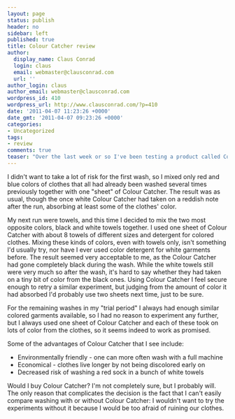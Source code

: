 ```yaml
---
layout: page
status: publish
header: no
sidebar: left
published: true
title: Colour Catcher review
author:
  display_name: Claus Conrad
  login: claus
  email: webmaster@clausconrad.com
  url: ''
author_login: claus
author_email: webmaster@clausconrad.com
wordpress_id: 410
wordpress_url: http://www.clausconrad.com/?p=410
date: '2011-04-07 11:23:26 +0000'
date_gmt: '2011-04-07 09:23:26 +0000'
categories:
- Uncategorized
tags:
- review
comments: true
teaser: "Over the last week or so I've been testing a product called Colour Catcher that promises to reduce or even eliminate the risk of discolored clothes, increasing the lifetime of ones garments and allowing one to wash more different clothes at the same time."
---
```

I didn't want to take a lot of risk for the first wash, so I mixed only red and blue colors of clothes that all had already been washed several times previously together with one "sheet" of Colour Catcher. The result was as usual, though the once white Colour Catcher had taken on a reddish note after the run, absorbing at least some of the clothes' color.

My next run were towels, and this time I decided to mix the two most opposite colors, black and white towels together. I used one sheet of Colour Catcher with about 8 towels of different sizes and detergent for colored clothes. Mixing these kinds of colors, even with towels only, isn't something I'd usually try, nor have I ever used color detergent for white garments before. The result seemed very acceptable to me, as the Colour Catcher had gone completely black during the wash. While the white towels still were very much so after the wash, it's hard to say whether they had taken on a tiny bit of color from the black ones. Using Colour Catcher I feel secure enough to retry a similar experiment, but judging from the amount of color it had absorbed I'd probably use two sheets next time, just to be sure.

For the remaining washes in my "trial period" I always had enough similar colored garments available, so I had no reason to experiment any further, but I always used one sheet of Colour Catcher and each of these took on lots of color from the clothes, so it seems indeed to work as promised.

Some of the advantages of Colour Catcher that I see include:

*   Environmentally friendly - one can more often wash with a full machine
*   Economical - clothes live longer by not being discolored early on
*   Decreased risk of washing a red sock in a bunch of white towels

Would I buy Colour Catcher? I'm not completely sure, but I probably will. The only reason that complicates the decision is the fact that I can't easily compare washing with or without Colour Catcher: I wouldn't want to try the experiments without it because I would be too afraid of ruining our clothes.
